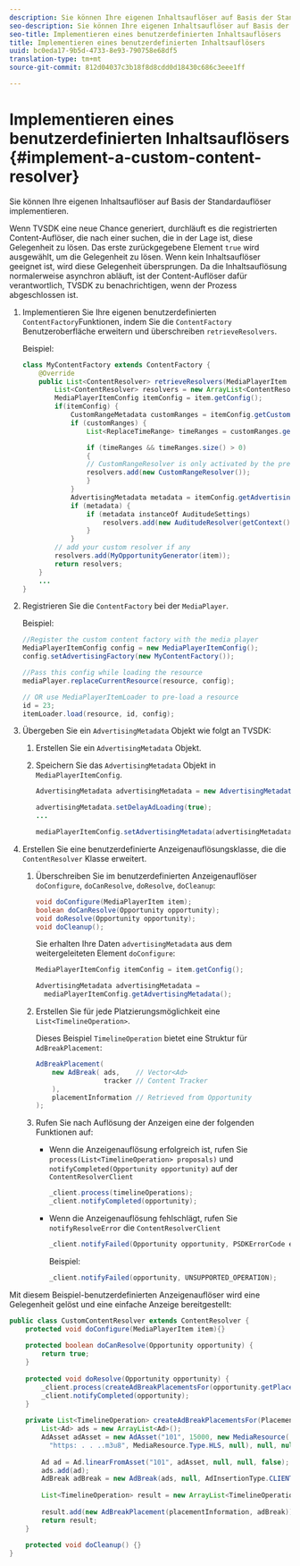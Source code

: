```yaml
---
description: Sie können Ihre eigenen Inhaltsauflöser auf Basis der Standardauflöser implementieren.
seo-description: Sie können Ihre eigenen Inhaltsauflöser auf Basis der Standardauflöser implementieren.
seo-title: Implementieren eines benutzerdefinierten Inhaltsauflösers
title: Implementieren eines benutzerdefinierten Inhaltsauflösers
uuid: bc0eda17-9b5d-4733-8e93-790758e68df5
translation-type: tm+mt
source-git-commit: 812d04037c3b18f8d8cdd0d18430c686c3eee1ff

---
```



# Implementieren eines benutzerdefinierten Inhaltsauflösers {#implement-a-custom-content-resolver}

Sie können Ihre eigenen Inhaltsauflöser auf Basis der Standardauflöser implementieren.

Wenn TVSDK eine neue Chance generiert, durchläuft es die registrierten Content-Auflöser, die nach einer suchen, die in der Lage ist, diese Gelegenheit zu lösen. Das erste zurückgegebene Element `true` wird ausgewählt, um die Gelegenheit zu lösen. Wenn kein Inhaltsauflöser geeignet ist, wird diese Gelegenheit übersprungen. Da die Inhaltsauflösung normalerweise asynchron abläuft, ist der Content-Auflöser dafür verantwortlich, TVSDK zu benachrichtigen, wenn der Prozess abgeschlossen ist.

1. Implementieren Sie Ihre eigenen benutzerdefinierten `ContentFactory`Funktionen, indem Sie die `ContentFactory` Benutzeroberfläche erweitern und überschreiben `retrieveResolvers`.

   Beispiel:

   ```java
   class MyContentFactory extends ContentFactory { 
       @Override 
       public List<ContentResolver> retrieveResolvers(MediaPlayerItem item) { 
           List<ContentResolver> resolvers = new ArrayList<ContentResolver>(); 
           MediaPlayerItemConfig itemConfig = item.getConfig(); 
           if(itemConfig) { 
               CustomRangeMetadata customRanges = itemConfig.getCustomRangeMetadata(); 
               if (customRanges) { 
                   List<ReplaceTimeRange> timeRanges = customRanges.getTimeRangeList(); 
   
                   if (timeRanges && timeRanges.size() > 0) 
                   { 
                   // CustomRangeResolver is only activated by the presence of CustomRanges in configuration 
                   resolvers.add(new CustomRangeResolver()); 
                   } 
               } 
               AdvertisingMetadata metadata = itemConfig.getAdvertisingMetadata(); 
               if (metadata) { 
                   if (metadata instanceOf AuditudeSettings)  
                       resolvers.add(new AuditudeResolver(getContext());    
                   } 
               } 
           // add your custom resolver if any 
           resolvers.add(MyOpportunityGenerator(item)); 
           return resolvers; 
       } 
       ... 
   } 
   ```

1. Registrieren Sie die `ContentFactory` bei der `MediaPlayer`.

   Beispiel:

   ```java
   //Register the custom content factory with the media player 
   MediaPlayerItemConfig config = new MediaPlayerItemConfig(); 
   config.setAdvertisingFactory(new MyContentFactory()); 
   
   //Pass this config while loading the resource 
   mediaPlayer.replaceCurrentResource(resource, config); 
   
   // OR use MediaPlayerItemLoader to pre-load a resource 
   id = 23; 
   itemLoader.load(resource, id, config);
   ```

1. Übergeben Sie ein `AdvertisingMetadata` Objekt wie folgt an TVSDK:
   1. Erstellen Sie ein `AdvertisingMetadata` Objekt.
   1. Speichern Sie das `AdvertisingMetadata` Objekt in `MediaPlayerItemConfig`.

      ```java
      AdvertisingMetadata advertisingMetadata = new AdvertisingMetadata(); 
      
      advertisingMetadata.setDelayAdLoading(true); 
      ... 
      
      mediaPlayerItemConfig.setAdvertisingMetadata(advertisingMetadata); 
      ```

1. Erstellen Sie eine benutzerdefinierte Anzeigenauflösungsklasse, die die `ContentResolver` Klasse erweitert.
   1. Überschreiben Sie im benutzerdefinierten Anzeigenauflöser `doConfigure`, `doCanResolve`, `doResolve`, `doCleanup`:

      ```java
      void doConfigure(MediaPlayerItem item); 
      boolean doCanResolve(Opportunity opportunity); 
      void doResolve(Opportunity opportunity); 
      void doCleanup();
      ```

      Sie erhalten Ihre Daten `advertisingMetadata` aus dem weitergeleiteten Element `doConfigure`:

      ```java
      MediaPlayerItemConfig itemConfig = item.getConfig(); 
      
      AdvertisingMetadata advertisingMetadata =  
        mediaPlayerItemConfig.getAdvertisingMetadata(); 
      ```

   1. Erstellen Sie für jede Platzierungsmöglichkeit eine `List<TimelineOperation>`.

      Dieses Beispiel `TimelineOperation` bietet eine Struktur für `AdBreakPlacement`:

      ```java
      AdBreakPlacement( 
          new AdBreak( ads,    // Vector<Ad> 
                       tracker // Content Tracker 
          ), 
          placementInformation // Retrieved from Opportunity 
      ); 
      ```

   1. Rufen Sie nach Auflösung der Anzeigen eine der folgenden Funktionen auf:

      * Wenn die Anzeigenauflösung erfolgreich ist, rufen Sie `process(List<TimelineOperation> proposals)` und `notifyCompleted(Opportunity opportunity)` auf der `ContentResolverClient`

         ```java
         _client.process(timelineOperations); 
         _client.notifyCompleted(opportunity); 
         ```

      * Wenn die Anzeigenauflösung fehlschlägt, rufen Sie `notifyResolveError` die `ContentResolverClient`

         ```java
         _client.notifyFailed(Opportunity opportunity, PSDKErrorCode error);
         ```

         Beispiel:

         ```java
         _client.notifyFailed(opportunity, UNSUPPORTED_OPERATION);
         ```

<!--<a id="example_463B718749504A978F0B887786844C39"></a>-->

Mit diesem Beispiel-benutzerdefinierten Anzeigenauflöser wird eine Gelegenheit gelöst und eine einfache Anzeige bereitgestellt:

```java
public class CustomContentResolver extends ContentResolver { 
    protected void doConfigure(MediaPlayerItem item){} 
 
    protected boolean doCanResolve(Opportunity opportunity) {  
        return true;  
    } 
 
    protected void doResolve(Opportunity opportunity) { 
        _client.process(createAdBreakPlacementsFor(opportunity.getPlacement())); 
        _client.notifyCompleted(opportunity); 
    } 
 
    private List<TimelineOperation> createAdBreakPlacementsFor(Placement placementInformation) { 
        List<Ad> ads = new ArrayList<Ad>(); 
        AdAsset adAsset = new AdAsset("101", 15000, new MediaResource( 
          "https: . . ..m3u8", MediaResource.Type.HLS, null), null, null); 
 
        Ad ad = Ad.linearFromAsset("101", adAsset, null, null, false); 
        ads.add(ad); 
        AdBreak adBreak = new AdBreak(ads, null, AdInsertionType.CLIENT_INSERTED); 
 
        List<TimelineOperation> result = new ArrayList<TimelineOperation>(); 
 
        result.add(new AdBreakPlacement(placementInformation, adBreak)); 
        return result; 
    } 
 
    protected void doCleanup() {} 
} 
```

